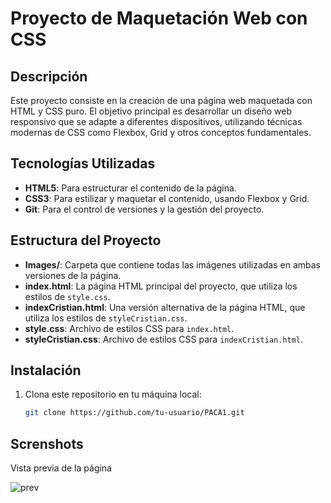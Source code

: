 # Proyecto de Maquetación Web con CSS

## Descripción
Este proyecto consiste en la creación de una página web maquetada con HTML y CSS puro. El objetivo principal es desarrollar un diseño web responsivo que se adapte a diferentes dispositivos, utilizando técnicas modernas de CSS como Flexbox, Grid y otros conceptos fundamentales.

## Tecnologías Utilizadas
- **HTML5**: Para estructurar el contenido de la página.
- **CSS3**: Para estilizar y maquetar el contenido, usando Flexbox y Grid.
- **Git**: Para el control de versiones y la gestión del proyecto.

## Estructura del Proyecto

- **Images/**: Carpeta que contiene todas las imágenes utilizadas en ambas versiones de la página.
- **index.html**: La página HTML principal del proyecto, que utiliza los estilos de `style.css`.
- **indexCristian.html**: Una versión alternativa de la página HTML, que utiliza los estilos de `styleCristian.css`.
- **style.css**: Archivo de estilos CSS para `index.html`.
- **styleCristian.css**: Archivo de estilos CSS para `indexCristian.html`.

## Instalación
1. Clona este repositorio en tu máquina local:
   ```bash
   git clone https://github.com/tu-usuario/PACA1.git

## Screnshots

Vista previa de la página

![prev](https://github.com/user-attachments/assets/6c29779c-08f0-4a11-b1de-49b2deedd011)
